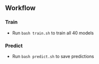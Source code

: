 ## Workflow
### Train
* Run `bash train.sh` to train all 40 models

### Predict
* Run `bash predict.sh` to save predictions
